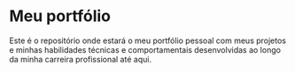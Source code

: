 # Meu portfólio

Este é o repositório onde estará o meu portfólio pessoal com meus projetos e minhas habilidades técnicas e comportamentais desenvolvidas ao longo da minha carreira profissional até aqui.

